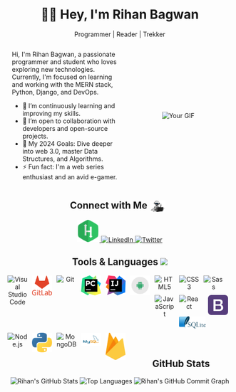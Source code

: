 <!-- Header Section -->
<h1 align="center">👨‍💻 Hey, I'm Rihan Bagwan</h1>
<p align="center">Programmer | Reader | Trekker</p>

<!-- Introduction Section -->
<div style="display: flex; align-items: center; margin-bottom: 20px;">
  <div style="flex: 50%; padding: 0 2%;">
    <p>
      Hi, I'm Rihan Bagwan, a passionate programmer and student who loves exploring new technologies. Currently, I'm focused on learning and working with the MERN stack, Python, Django, and DevOps.
    </p>
    <ul>
      <li>🌱 I’m continuously learning and improving my skills.</li>
      <li>👯 I’m open to collaboration with developers and open-source projects.</li>
      <li>🥅 My 2024 Goals: Dive deeper into web 3.0, master Data Structures, and Algorithms.</li>
      <li>⚡ Fun fact: I'm a web series enthusiast and an avid e-gamer.</li>
    </ul>
  </div>
  
  <div style="flex: 50%;">
    <p align="center">
      <img src="D:/coding/the-iconic-rihan/img/giphy.gif" alt="Your GIF">
    </p>
  </div>
</div>

<!-- Connect with Me Section -->
<h2 align="center">Connect with Me <img align="center" alt="idea" width="35px" src="./img/idea.png" style="padding-right:10px;" /></h2>

<p align="center">
  <a href="https://www.hackerrank.com/rihanbagwan98">
    <img alt="Hackerrank" src="https://github.com/the-iconic-rihan/the-iconic-rihan/blob/main/img/hackerrank.svg" width="50px" />
  </a>
  <a href="https://www.linkedin.com/in/rihanbagwan/">
    <img alt="LinkedIn" src="https://upload.wikimedia.org/wikipedia/commons/thumb/c/ca/LinkedIn_logo_initials.png/800px-LinkedIn_logo_initials.png" width="50px" />
  </a>
  <a href="https://twitter.com/RihanBagwan4">
    <img alt="Twitter" src="https://img.freepik.com/premium-vector/social-media-icon-illustration-twitter-twitter-icon-vector-illustration_561158-2027.jpg" width="50px" />
  </a>
</p>

<!-- Tools & Languages Section -->
<h2 align="center">Tools & Languages <img src="https://media.giphy.com/media/WUlplcMpOCEmTGBtBW/giphy.gif" width="30"></h2>

<p align="center">
  <img align="left" alt="Visual Studio Code" width="45px" src="https://cdn.jsdelivr.net/gh/devicons/devicon/icons/vscode/vscode-original.svg" style="padding: 0 10px 10px 0;" />
  <img align="left" alt="Gitlab" width="45px" src="./img/gitlab.svg" style="padding: 0 10px 10px 0;" />
  <img align="left" alt="Git" width="45px" src="https://cdn.jsdelivr.net/gh/devicons/devicon/icons/git/git-original.svg" style="padding: 0 10px 10px 0;" />
  <img align="left" alt="PyCharm" width="45px" src="./img/pycharm.png" style="padding: 0 10px 10px 0;" />
  <img align="left" alt="IntelliJ IDEA" width="45px" src="./img/intellij.png" style="padding: 0 10px 10px 0;" />
  <img align="left" alt="Android Studio" width="45px" src="./img/android.svg" style="padding: 0 10px 10px 0;" />
  <img align="left" alt="HTML5" width="45px" src="https://cdn.jsdelivr.net/gh/devicons/devicon/icons/html5/html5-original.svg" style="padding: 0 10px 10px 0;" />
  <img align="left" alt="CSS3" width="45px" src="https://cdn.jsdelivr.net/gh/devicons/devicon/icons/css3/css3-original.svg" style="padding: 0 10px 10px 0;" />
  <img align="left" alt="Sass" width="45px" src="https://cdn.jsdelivr.net/gh/devicons/devicon/icons/sass/sass-original.svg" style="padding: 0 10px 10px 0;" />
  <img align="left" alt="JavaScript" width="45px" src="https://cdn.jsdelivr.net/gh/devicons/devicon/icons/javascript/javascript-original.svg" style="padding: 0 10px 10px 0;" />
  <code><a href="https://getbootstrap.com/"><img height="45" src="https://raw.githubusercontent.com/github/explore/80688e429a7d4ef2fca1e82350fe8e3517d3494d/topics/bootstrap/bootstrap.png"></a></code>
  <img align="left" alt="React" width="45px" src="https://cdn.jsdelivr.net/gh/devicons/devicon/icons/react/react-original.svg" style="padding: 0 10px 10px 0;" />
  <img align="left" alt="Sqlite" width="60px" src="./img/sqlite.png" style="padding: 0 10px 10px 0;" />
  <img align="left" alt="Node.js" width="45px" src="https://cdn.jsdelivr.net/gh/devicons/devicon/icons/nodejs/nodejs-original.svg" style="padding-right:10px;" />
  <img align="left" alt="Python" width="45px" src="./img/python.svg" style="padding: 0 10px 10px 0;" />
  <img align="left" alt="MongoDB" width="45px" src="https://cdn.jsdelivr.net/gh/devicons/devicon/icons/mongodb/mongodb-original.svg" style="padding-right:10px;" />
  <img align="left" alt="MySQL" width="45px" src="./img/mysql.png" style="padding: 0 10px 10px 0;"/>
  <img align="left" alt="Firebase" width="45px" src="./img/firebase.svg" style="padding: 0 10px 10px 0;"/>
  <!-- Add more tools and languages here -->
</p>

<br/>
<br/>

<br/>
<!-- GitHub Stats Section -->
<h2 align="center">GitHub Stats</h2>

<p align="center">
  <img src="https://github-readme-stats.vercel.app/api?username=the-iconic-rihan&show_icons=true&hide_border=false&title_color=ff652f&icon_color=FFE400&bg_color=09131B&text_color=ffffff&border_color=0c1a25" width="55%" alt="Rihan's GitHub Stats">
  <img src="https://github-readme-stats.vercel.app/api/top-langs/?username=The-iconic-rihan&layout=compact&theme=dark&hide_border=true" height="190px" alt="Top Languages"> 
  <img alt="Rihan's GitHub Commit Graph" src="https://github-readme-streak-stats.herokuapp.com/?user=the-iconic-rihan&hide_border=false&background=09131B&stroke=ffffff&ring=FF652F&fire=FFE400&currStreakLabel=FFFFFF&sideLabels=FFFFFF&currStreakNum=FFFFFF&sideNums=FFFFFF&dates=FFFFFF&border=0C1A25" />
</p>
